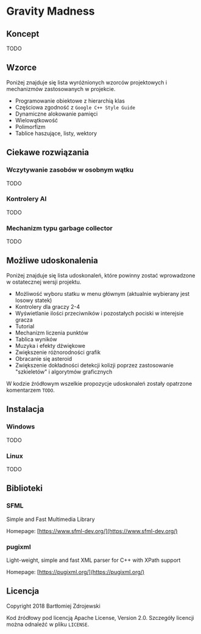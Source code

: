 # Gravity Madness

## Koncept

TODO

## Wzorce

Poniżej znajduje się lista wyróżnionych wzorców projektowych i
mechanizmów zastosowanych w projekcie.

* Programowanie obiektowe z hierarchią klas
* Częściowa zgodność z `Google C++ Style Guide`
* Dynamiczne alokowanie pamięci
* Wielowątkowość
* Polimorfizm
* Tablice haszujące, listy, wektory

## Ciekawe rozwiązania

### Wczytywanie zasobów w osobnym wątku

TODO

### Kontrolery AI

TODO

### Mechanizm typu garbage collector

TODO

## Możliwe udoskonalenia

Poniżej znajduje się lista udoskonaleń, które powinny zostać wprowadzone
w ostatecznej wersji projektu.

* Możliwość wyboru statku w menu głównym (aktualnie wybierany
jest losowy statek)
* Kontrolery dla graczy 2-4
* Wyświetlanie ilości przeciwników i pozostałych pociski w interejsie
gracza
* Tutorial
* Mechanizm liczenia punktów
* Tablica wyników
* Muzyka i efekty dźwiękowe
* Zwiększenie różnorodności grafik
* Obracanie się asteroid
* Zwiększenie dokładności detekcji kolizji poprzez zastosowanie
"szkieletów" i algorytmów graficznych

W kodzie źródłowym wszelkie propozycje udoskonaleń zostały opatrzone
komentarzem `TODO`.

## Instalacja

### Windows

TODO

### Linux

TODO

## Biblioteki

### SFML

Simple and Fast Multimedia Library

Homepage: [https://www.sfml-dev.org/](https://www.sfml-dev.org/)

### pugixml

Light-weight, simple and fast XML parser for C++ with XPath support

Homepage: [https://pugixml.org/](https://pugixml.org/)

## Licencja

Copyright 2018 Bartłomiej Zdrojewski

Kod źródłowy pod licencją Apache License, Version 2.0.
Szczegóły licencji można odnaleźć w pliku `LICENSE`.